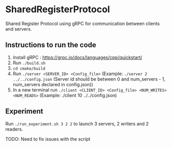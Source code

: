 # SharedRegisterProtocol

Shared Register Protocol using gRPC for communication between clients and servers.

## Instructions to run the code

1. Install gRPC : https://grpc.io/docs/languages/cpp/quickstart/
2. Run `./build.sh`
3. `cd cmake/build`
4. Run `./server <SERVER_ID> <Config_file>` (Example: `./server 2 ../../config.json`
 (Server id should be between 0 and num_servers - 1, num_servers declared in config.json))
5. In a new terminal run `./client <CLIENT_ID> <Config_file> <NUM_WRITES> <NUM_READS>` (Example: ./client 10 ../../config.json)


## Experiment

Run `./run_experiment.sh 3 2 2` to launch 3 servers, 2 writers and 2 readers.

TODO: Need to fix issues with the script